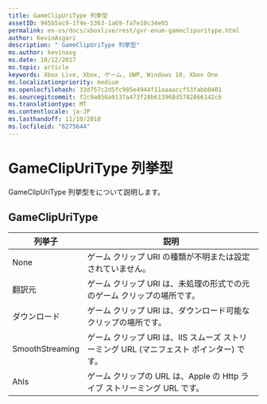 ```yaml
---
title: GameClipUriType 列挙型
assetID: 945b5ac9-1f4e-5363-1a69-fa7e10c34e05
permalink: en-us/docs/xboxlive/rest/gvr-enum-gameclipuritype.html
author: KevinAsgari
description: " GameClipUriType 列挙型"
ms.author: kevinasg
ms.date: 10/12/2017
ms.topic: article
keywords: Xbox Live, Xbox, ゲーム, UWP, Windows 10, Xbox One
ms.localizationpriority: medium
ms.openlocfilehash: 33d757c2d5fc985e4944f11aaaaccf53fabb0401
ms.sourcegitcommit: f2c9a050a9137a473f28b613968d5782866142c6
ms.translationtype: MT
ms.contentlocale: ja-JP
ms.lasthandoff: 11/10/2018
ms.locfileid: "6275644"
---
```

# <a name="gameclipuritype-enumeration"></a>GameClipUriType 列挙型
GameClipUriType 列挙型をについて説明します。 
<a id="ID4ET"></a>

 
## <a name="gameclipuritype"></a>GameClipUriType
 
| <b>列挙子</b>| <b>説明</b>| 
| --- | --- | 
| None| ゲーム クリップ URI の種類が不明または設定されていません。| 
| 翻訳元| ゲーム クリップ URI は、未処理の形式での元のゲーム クリップの場所です。| 
| ダウンロード| ゲーム クリップ URI は、ダウンロード可能なクリップの場所です。| 
| SmoothStreaming| ゲーム クリップ URI は、IIS スムーズ ストリーミング URL (マニフェスト ポインター) です。| 
| Ahls| ゲーム クリップの URL は、Apple の Http ライブ ストリーミング URL です。| 
  